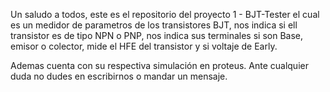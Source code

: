 Un saludo a todos, este es el repositorio del proyecto 1 - BJT-Tester el cual es un medidor de parametros de los transistores BJT, nos indica si ell transistor es de tipo NPN o PNP,
nos indica sus terminales si son Base, emisor o colector, mide el HFE del transistor y si voltaje de Early.

Ademas cuenta con su respectiva simulación en proteus. Ante cualquier duda no dudes en escribirnos o mandar un mensaje.
